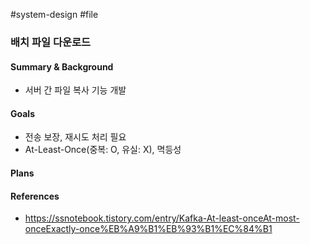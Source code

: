 #system-design #file

### 배치 파일 다운로드

#### Summary & Background

* 서버 간 파일 복사 기능 개발
#### Goals

* 전송 보장, 재시도 처리 필요
* At-Least-Once(중복: O, 유실: X), 멱등성
#### Plans

#### References

* https://ssnotebook.tistory.com/entry/Kafka-At-least-onceAt-most-onceExactly-once%EB%A9%B1%EB%93%B1%EC%84%B1